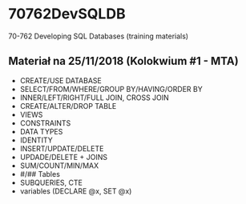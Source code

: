 # 70762DevSQLDB
70-762 Developing SQL Databases (training materials)

## Materiał na 25/11/2018 (Kolokwium #1 - MTA)

* CREATE/USE DATABASE
* SELECT/FROM/WHERE/GROUP BY/HAVING/ORDER BY
* INNER/LEFT/RIGHT/FULL JOIN, CROSS JOIN
* CREATE/ALTER/DROP TABLE
* VIEWS
* CONSTRAINTS
* DATA TYPES
* IDENTITY
* INSERT/UPDATE/DELETE
* UPDADE/DELETE + JOINS
* SUM/COUNT/MIN/MAX
* #/## Tables
* SUBQUERIES, CTE
* variables (DECLARE @x, SET @x)
